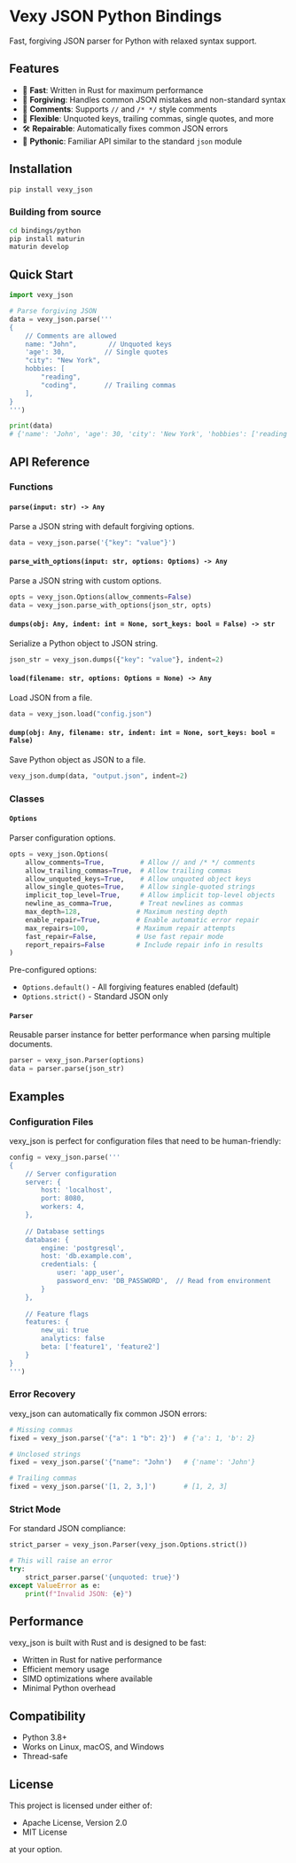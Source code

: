 # Vexy JSON Python Bindings

Fast, forgiving JSON parser for Python with relaxed syntax support.

## Features

- 🚀 **Fast**: Written in Rust for maximum performance
- 🤝 **Forgiving**: Handles common JSON mistakes and non-standard syntax
- 💬 **Comments**: Supports `//` and `/* */` style comments
- 🔧 **Flexible**: Unquoted keys, trailing commas, single quotes, and more
- 🛠️ **Repairable**: Automatically fixes common JSON errors
- 🐍 **Pythonic**: Familiar API similar to the standard `json` module

## Installation

```bash
pip install vexy_json
```

### Building from source

```bash
cd bindings/python
pip install maturin
maturin develop
```

## Quick Start

```python
import vexy_json

# Parse forgiving JSON
data = vexy_json.parse('''
{
    // Comments are allowed
    name: "John",        // Unquoted keys
    'age': 30,          // Single quotes
    "city": "New York",
    hobbies: [
        "reading",
        "coding",       // Trailing commas
    ],
}
''')

print(data)
# {'name': 'John', 'age': 30, 'city': 'New York', 'hobbies': ['reading', 'coding']}
```

## API Reference

### Functions

#### `parse(input: str) -> Any`
Parse a JSON string with default forgiving options.

```python
data = vexy_json.parse('{"key": "value"}')
```

#### `parse_with_options(input: str, options: Options) -> Any`
Parse a JSON string with custom options.

```python
opts = vexy_json.Options(allow_comments=False)
data = vexy_json.parse_with_options(json_str, opts)
```

#### `dumps(obj: Any, indent: int = None, sort_keys: bool = False) -> str`
Serialize a Python object to JSON string.

```python
json_str = vexy_json.dumps({"key": "value"}, indent=2)
```

#### `load(filename: str, options: Options = None) -> Any`
Load JSON from a file.

```python
data = vexy_json.load("config.json")
```

#### `dump(obj: Any, filename: str, indent: int = None, sort_keys: bool = False)`
Save Python object as JSON to a file.

```python
vexy_json.dump(data, "output.json", indent=2)
```

### Classes

#### `Options`
Parser configuration options.

```python
opts = vexy_json.Options(
    allow_comments=True,         # Allow // and /* */ comments
    allow_trailing_commas=True,  # Allow trailing commas
    allow_unquoted_keys=True,    # Allow unquoted object keys
    allow_single_quotes=True,    # Allow single-quoted strings
    implicit_top_level=True,     # Allow implicit top-level objects
    newline_as_comma=True,       # Treat newlines as commas
    max_depth=128,              # Maximum nesting depth
    enable_repair=True,         # Enable automatic error repair
    max_repairs=100,            # Maximum repair attempts
    fast_repair=False,          # Use fast repair mode
    report_repairs=False        # Include repair info in results
)
```

Pre-configured options:
- `Options.default()` - All forgiving features enabled (default)
- `Options.strict()` - Standard JSON only

#### `Parser`
Reusable parser instance for better performance when parsing multiple documents.

```python
parser = vexy_json.Parser(options)
data = parser.parse(json_str)
```

## Examples

### Configuration Files

vexy_json is perfect for configuration files that need to be human-friendly:

```python
config = vexy_json.parse('''
{
    // Server configuration
    server: {
        host: 'localhost',
        port: 8080,
        workers: 4,
    },
    
    // Database settings
    database: {
        engine: 'postgresql',
        host: 'db.example.com',
        credentials: {
            user: 'app_user',
            password_env: 'DB_PASSWORD',  // Read from environment
        }
    },
    
    // Feature flags
    features: {
        new_ui: true
        analytics: false
        beta: ['feature1', 'feature2']
    }
}
''')
```

### Error Recovery

vexy_json can automatically fix common JSON errors:

```python
# Missing commas
fixed = vexy_json.parse('{"a": 1 "b": 2}')  # {'a': 1, 'b': 2}

# Unclosed strings
fixed = vexy_json.parse('{"name": "John')   # {'name': 'John'}

# Trailing commas
fixed = vexy_json.parse('[1, 2, 3,]')       # [1, 2, 3]
```

### Strict Mode

For standard JSON compliance:

```python
strict_parser = vexy_json.Parser(vexy_json.Options.strict())

# This will raise an error
try:
    strict_parser.parse('{unquoted: true}')
except ValueError as e:
    print(f"Invalid JSON: {e}")
```

## Performance

vexy_json is built with Rust and is designed to be fast:

- Written in Rust for native performance
- Efficient memory usage
- SIMD optimizations where available
- Minimal Python overhead

## Compatibility

- Python 3.8+
- Works on Linux, macOS, and Windows
- Thread-safe

## License

This project is licensed under either of:

- Apache License, Version 2.0
- MIT License

at your option.